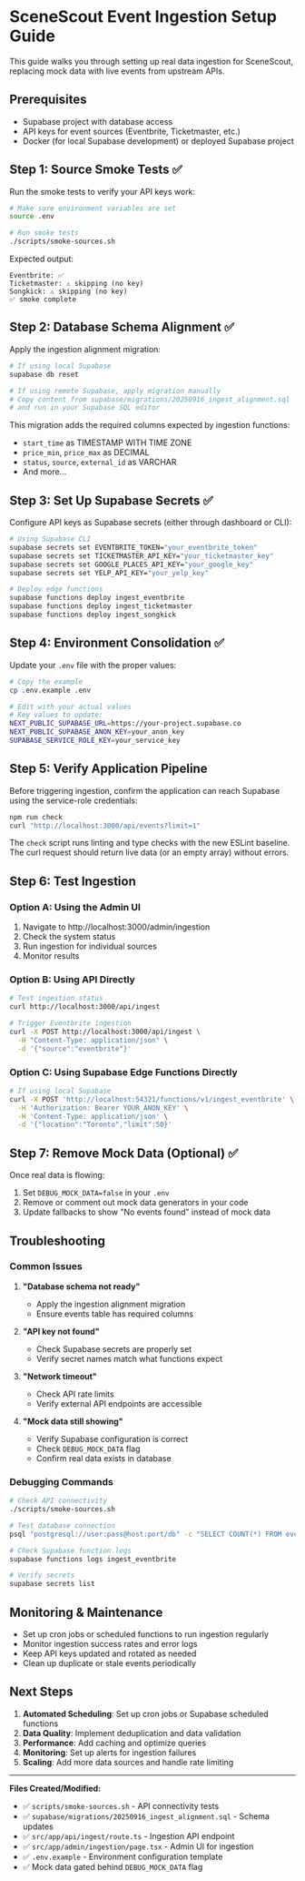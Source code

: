 # SceneScout Event Ingestion Setup Guide

This guide walks you through setting up real data ingestion for SceneScout, replacing mock data with live events from upstream APIs.

## Prerequisites

- Supabase project with database access
- API keys for event sources (Eventbrite, Ticketmaster, etc.)
- Docker (for local Supabase development) or deployed Supabase project

## Step 1: Source Smoke Tests ✅

Run the smoke tests to verify your API keys work:

```bash
# Make sure environment variables are set
source .env

# Run smoke tests
./scripts/smoke-sources.sh
```

Expected output:
```
Eventbrite: ✅
Ticketmaster: ⚠️ skipping (no key) 
Songkick: ⚠️ skipping (no key)
✅ smoke complete
```

## Step 2: Database Schema Alignment ✅

Apply the ingestion alignment migration:

```bash
# If using local Supabase
supabase db reset

# If using remote Supabase, apply migration manually
# Copy content from supabase/migrations/20250916_ingest_alignment.sql
# and run in your Supabase SQL editor
```

This migration adds the required columns expected by ingestion functions:
- `start_time` as TIMESTAMP WITH TIME ZONE
- `price_min`, `price_max` as DECIMAL
- `status`, `source`, `external_id` as VARCHAR
- And more...

## Step 3: Set Up Supabase Secrets ✅

Configure API keys as Supabase secrets (either through dashboard or CLI):

```bash
# Using Supabase CLI
supabase secrets set EVENTBRITE_TOKEN="your_eventbrite_token"
supabase secrets set TICKETMASTER_API_KEY="your_ticketmaster_key"
supabase secrets set GOOGLE_PLACES_API_KEY="your_google_key"
supabase secrets set YELP_API_KEY="your_yelp_key"

# Deploy edge functions
supabase functions deploy ingest_eventbrite
supabase functions deploy ingest_ticketmaster
supabase functions deploy ingest_songkick
```

## Step 4: Environment Consolidation ✅

Update your `.env` file with the proper values:

```bash
# Copy the example
cp .env.example .env

# Edit with your actual values
# Key values to update:
NEXT_PUBLIC_SUPABASE_URL=https://your-project.supabase.co
NEXT_PUBLIC_SUPABASE_ANON_KEY=your_anon_key
SUPABASE_SERVICE_ROLE_KEY=your_service_key
```

## Step 5: Verify Application Pipeline

Before triggering ingestion, confirm the application can reach Supabase using the service-role credentials:

```bash
npm run check
curl "http://localhost:3000/api/events?limit=1"
```

The `check` script runs linting and type checks with the new ESLint baseline. The curl request should return live data (or an empty array) without errors.

## Step 6: Test Ingestion

### Option A: Using the Admin UI
1. Navigate to http://localhost:3000/admin/ingestion
2. Check the system status
3. Run ingestion for individual sources
4. Monitor results

### Option B: Using API Directly
```bash
# Test ingestion status
curl http://localhost:3000/api/ingest

# Trigger Eventbrite ingestion
curl -X POST http://localhost:3000/api/ingest \
  -H "Content-Type: application/json" \
  -d '{"source":"eventbrite"}'
```

### Option C: Using Supabase Edge Functions Directly
```bash
# If using local Supabase
curl -X POST 'http://localhost:54321/functions/v1/ingest_eventbrite' \
  -H 'Authorization: Bearer YOUR_ANON_KEY' \
  -H 'Content-Type: application/json' \
  -d '{"location":"Toronto","limit":50}'
```

## Step 7: Remove Mock Data (Optional) ✅

Once real data is flowing:

1. Set `DEBUG_MOCK_DATA=false` in your `.env`
2. Remove or comment out mock data generators in your code
3. Update fallbacks to show "No events found" instead of mock data

## Troubleshooting

### Common Issues

1. **"Database schema not ready"**
   - Apply the ingestion alignment migration
   - Ensure events table has required columns

2. **"API key not found"**
   - Check Supabase secrets are properly set
   - Verify secret names match what functions expect

3. **"Network timeout"**
   - Check API rate limits
   - Verify external API endpoints are accessible

4. **"Mock data still showing"**
   - Verify Supabase configuration is correct
   - Check `DEBUG_MOCK_DATA` flag
   - Confirm real data exists in database

### Debugging Commands

```bash
# Check API connectivity
./scripts/smoke-sources.sh

# Test database connection
psql "postgresql://user:pass@host:port/db" -c "SELECT COUNT(*) FROM events;"

# Check Supabase function logs
supabase functions logs ingest_eventbrite

# Verify secrets
supabase secrets list
```

## Monitoring & Maintenance

- Set up cron jobs or scheduled functions to run ingestion regularly
- Monitor ingestion success rates and error logs
- Keep API keys updated and rotated as needed
- Clean up duplicate or stale events periodically

## Next Steps

1. **Automated Scheduling**: Set up cron jobs or Supabase scheduled functions
2. **Data Quality**: Implement deduplication and data validation
3. **Performance**: Add caching and optimize queries
4. **Monitoring**: Set up alerts for ingestion failures
5. **Scaling**: Add more data sources and handle rate limiting

---

**Files Created/Modified:**
- ✅ `scripts/smoke-sources.sh` - API connectivity tests
- ✅ `supabase/migrations/20250916_ingest_alignment.sql` - Schema updates
- ✅ `src/app/api/ingest/route.ts` - Ingestion API endpoint
- ✅ `src/app/admin/ingestion/page.tsx` - Admin UI for ingestion
- ✅ `.env.example` - Environment configuration template
- ✅ Mock data gated behind `DEBUG_MOCK_DATA` flag
